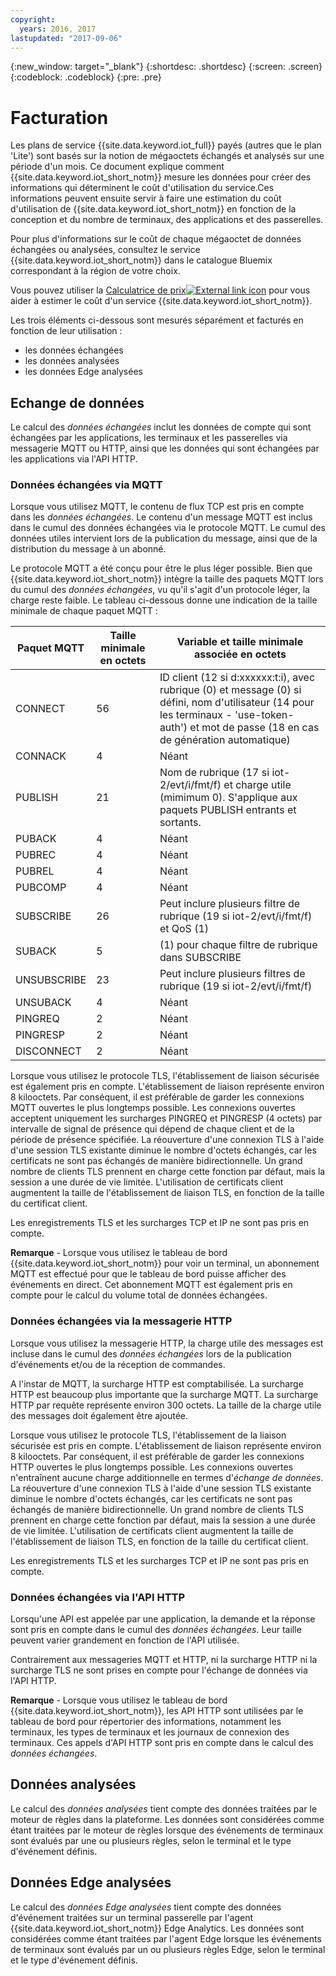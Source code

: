 ```yaml
---
copyright:
  years: 2016, 2017
lastupdated: "2017-09-06"
---
```

{:new_window: target="_blank"}
{:shortdesc: .shortdesc}
{:screen: .screen}
{:codeblock: .codeblock}
{:pre: .pre}

# Facturation

Les plans de service {{site.data.keyword.iot_full}} payés (autres que le plan 'Lite') sont basés sur la notion de mégaoctets échangés et analysés sur une période d'un mois.  Ce document explique comment {{site.data.keyword.iot_short_notm}} mesure les données pour créer des informations qui déterminent le coût d'utilisation du service.Ces informations peuvent ensuite servir à faire une estimation du coût d'utilisation de {{site.data.keyword.iot_short_notm}} en fonction de la conception et du nombre de terminaux, des applications et des passerelles.

Pour plus d'informations sur le coût de chaque mégaoctet de données échangées ou analysées, consultez le service {{site.data.keyword.iot_short_notm}} dans le catalogue Bluemix correspondant à la région de votre choix.

Vous pouvez utiliser la [Calculatrice de prix![External link icon](../../../icons/launch-glyph.svg "External link icon")](http://iot-cost-calculator.ng.bluemix.net/) pour vous aider à estimer le coût d'un service {{site.data.keyword.iot_short_notm}}.

Les trois éléments ci-dessous sont mesurés séparément et facturés en fonction de leur utilisation : 
- les données échangées
- les données analysées
- les données Edge analysées

## Echange de données
Le calcul des *données échangées* inclut les données de compte qui sont échangées par les applications, les terminaux et les passerelles via messagerie MQTT ou HTTP, ainsi que les données qui sont échangées par les applications via l'API HTTP.

### Données échangées via MQTT
Lorsque vous utilisez MQTT, le contenu de flux TCP est pris en compte dans les *données échangées*. Le contenu d'un message MQTT est inclus dans le cumul des données échangées via le protocole MQTT. Le cumul des données utiles intervient lors de la publication du message, ainsi que de la distribution du message à un abonné.

Le protocole MQTT a été conçu pour être le plus léger possible. Bien que {{site.data.keyword.iot_short_notm}} intègre la taille des paquets MQTT lors du cumul des *données échangées*, vu qu'il s'agit d'un protocole léger, la charge reste faible. Le tableau ci-dessous donne une indication de la taille minimale de chaque paquet MQTT :

|Paquet MQTT                    |Taille minimale en octets |Variable et taille minimale associée en octets|
|-------------------------------|--------------------|-------------------------------------------------|
|CONNECT                        |56                  |ID client (12 si d:xxxxxx:t:i), avec rubrique (0) et message (0) si défini, nom d'utilisateur (14 pour les terminaux - 'use-token-auth') et mot de passe (18 en cas de génération automatique)|
|CONNACK                        |4                   |Néant|
|PUBLISH                        |21                  |Nom de rubrique (17 si iot-2/evt/i/fmt/f) et charge utile (mimimum 0). S'applique aux paquets PUBLISH entrants et sortants.|
|PUBACK                         |4                   |Néant|
|PUBREC                         |4                   |Néant|
|PUBREL                         |4                   |Néant|
|PUBCOMP                        |4                   |Néant|
|SUBSCRIBE                      |26                  |Peut inclure plusieurs filtre de rubrique (19 si iot-2/evt/i/fmt/f) et QoS (1)|
|SUBACK                         |5                   |(1) pour chaque filtre de rubrique dans SUBSCRIBE|
|UNSUBSCRIBE                    |23                  |Peut inclure plusieurs filtres de rubrique (19 si iot-2/evt/i/fmt/f)|
|UNSUBACK                       |4                   |Néant|
|PINGREQ                        |2                   |Néant|
|PINGRESP                       |2                   |Néant|
|DISCONNECT                     |2                   |Néant|

Lorsque vous utilisez le protocole TLS, l'établissement de liaison sécurisée est également pris en compte. L'établissement de liaison représente environ 8 kilooctets. Par conséquent, il est préférable de garder les connexions MQTT ouvertes le plus longtemps possible. Les connexions ouvertes acceptent uniquement les surcharges PINGREQ et PINGRESP (4 octets) par intervalle de signal de présence qui dépend de chaque client et de la période de présence spécifiée. La réouverture d'une connexion TLS à l'aide d'une session TLS existante diminue le nombre d'octets échangés, car les certificats ne sont pas échangés de manière bidirectionnelle. Un grand nombre de clients TLS prennent en charge cette fonction par défaut, mais la session a une durée de vie limitée. L'utilisation de certificats client augmentent la taille de l'établissement de liaison TLS, en fonction de la taille du certificat client. 

Les enregistrements TLS et les surcharges TCP et IP ne sont pas pris en compte.

**Remarque** - Lorsque vous utilisez le tableau de bord {{site.data.keyword.iot_short_notm}} pour voir un terminal, un abonnement MQTT est effectué pour que le tableau de bord puisse afficher des événements en direct.  Cet abonnement MQTT est également pris en compte pour le calcul du volume total de données échangées.

### Données échangées via la messagerie HTTP
Lorsque vous utilisez la messagerie HTTP, la charge utile des messages est incluse dans le cumul des *données échangées* lors de la publication d'événements et/ou de la réception de commandes.

A l'instar de MQTT, la surcharge HTTP est comptabilisée. La surcharge HTTP est beaucoup plus importante que la surcharge MQTT. La surcharge HTTP par requête représente environ 300 octets. La taille de la charge utile des messages doit également être ajoutée.

Lorsque vous utilisez le protocole TLS, l'établissement de la liaison sécurisée est pris en compte. L'établissement de liaison représente environ 8 kilooctets. Par conséquent, il est préférable de garder les connexions HTTP ouvertes le plus longtemps possible. Les connexions ouvertes n'entraînent aucune charge additionnelle en termes d'*échange de données*. La réouverture d'une connexion TLS à l'aide d'une session TLS existante diminue le nombre d'octets échangés, car les certificats ne sont pas échangés de manière bidirectionnelle. Un grand nombre de clients TLS prennent en charge cette fonction par défaut, mais la session a une durée de vie limitée. L'utilisation de certificats client augmentent la taille de l'établissement de liaison TLS, en fonction de la taille du certificat client.

Les enregistrements TLS et les surcharges TCP et IP ne sont pas pris en compte.

### Données échangées via l'API HTTP
Lorsqu'une API est appelée par une application, la demande et la réponse sont pris en compte dans le cumul des *données échangées*. Leur taille peuvent varier grandement en fonction de l'API utilisée.

Contrairement aux messageries MQTT et HTTP, ni la surcharge HTTP ni la surcharge TLS ne sont prises en compte pour l'échange de données via l'API HTTP.

**Remarque** - Lorsque vous utilisez le tableau de bord {{site.data.keyword.iot_short_notm}}, les API HTTP sont utilisées par le tableau de bord pour répertorier des informations, notamment les terminaux, les types de terminaux et les journaux de connexion des terminaux.  Ces appels d'API HTTP sont pris en compte dans le calcul des *données échangées*.

## Données analysées
Le calcul des *données analysées* tient compte des données traitées par le moteur de règles dans la plateforme. Les données sont considérées comme étant traitées par le moteur de règles lorsque des événements de terminaux sont évalués par une ou plusieurs règles, selon le terminal et le type d'événement définis. 

## Données Edge analysées
Le calcul des *données Edge analysées* tient compte des données d'événement traitées sur un terminal passerelle par l'agent {{site.data.keyword.iot_short_notm}} Edge Analytics.  Les données sont considérées comme étant traitées par l'agent Edge lorsque les événements de terminaux sont évalués par un ou plusieurs règles Edge, selon le terminal et le type d'événement définis. 
